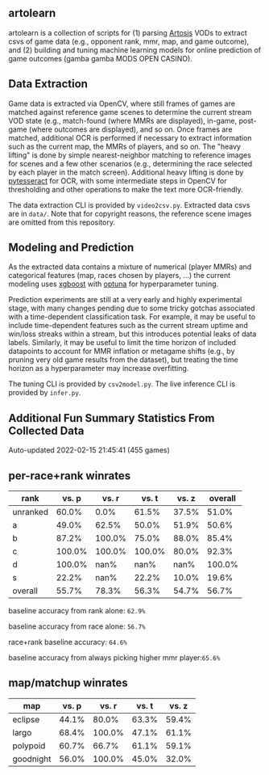 artolearn
---------

artolearn is a collection of scripts for (1) parsing [Artosis](https://twitch.tv/artosis) VODs to extract csvs of game data (e.g., opponent rank, mmr, map, and game outcome), and (2) building and tuning machine learning models for online prediction of game outcomes (gamba gamba MODS OPEN CASINO).

Data Extraction
---------------
Game data is extracted via OpenCV, where still frames of games are matched against reference game scenes to determine the current stream VOD state (e.g., match-found (where MMRs are displayed), in-game, post-game (where outcomes are displayed), and so on.
Once frames are matched, additional OCR is performed if necessary to extract information such as the current map, the MMRs of players, and so on.
The "heavy lifting" is done by simple nearest-neighbor matching to reference images for scenes and a few other scenarios (e.g., determining the race selected by each player in the match screen).
Additional heavy lifting is done by [pytesseract](https://pypi.org/project/pytesseract/) for OCR, with some intermediate steps in OpenCV for thresholding and other operations to make the text more OCR-friendly.

The data extraction CLI is provided by `video2csv.py`.
Extracted data csvs are in `data/`.
Note that for copyright reasons, the reference scene images are omitted from
this repository.

Modeling and Prediction
-----------------------
As the extracted data contains a mixture of numerical (player MMRs) and categorical features (map, races chosen by players, ...) the current modeling uses [xgboost](https://xgboost.readthedocs.io/en/stable/) with [optuna](https://optuna.org/) for hyperparameter tuning.

Prediction experiments are still at a very early and highly experimental stage, with many changes pending due to some tricky gotchas associated with a time-dependent classification task.
For example, it may be useful to include time-dependent features such as the current stream uptime and win/loss streaks within a stream, but this introduces potential leaks of data labels.
Similarly, it may be useful to limit the time horizon of included datapoints to account for MMR inflation or metagame shifts (e.g., by pruning very old game results from the dataset), but treating the time horizon as a hyperparameter may increase overfitting.

The tuning CLI is provided by `csv2model.py`.
The live inference CLI is provided by `infer.py`.

Additional Fun Summary Statistics From Collected Data
-----------------------------------------------------
Auto-updated 2022-02-15 21:45:41 (455 games)

per-race+rank winrates
----------------------
rank | vs. p | vs. r | vs. t | vs. z | overall
---- | ---- | ---- | ---- | ---- | ---- 
unranked | 60.0% | 0.0% | 61.5% | 37.5% | 51.0% 
a | 49.0% | 62.5% | 50.0% | 51.9% | 50.6% 
b | 87.2% | 100.0% | 75.0% | 88.0% | 85.4% 
c | 100.0% | 100.0% | 100.0% | 80.0% | 92.3% 
d | 100.0% | nan% | nan% | nan% | 100.0% 
s | 22.2% | nan% | 22.2% | 10.0% | 19.6% 
overall | 55.7% | 78.3% | 56.3% | 54.7% | 56.7%

 baseline accuracy from rank alone: `62.9%`

 baseline accuracy from race alone: `56.7%`

 race+rank baseline accuracy: `64.6%`

baseline accuracy from always picking higher mmr player:`65.6%`

map/matchup winrates
--------------------

map | vs. p | vs. r | vs. t | vs. z
------|------|------|------|------
eclipse | 44.1% | 80.0% | 63.3% | 59.4%
largo | 68.4% | 100.0% | 47.1% | 61.1%
polypoid | 60.7% | 66.7% | 61.1% | 59.1%
goodnight | 56.0% | 100.0% | 45.0% | 32.0%

